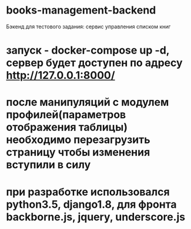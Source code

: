 # books-management-backend

Бэкенд для тестового задания: сервис управления списком книг

# запуск - docker-compose up -d, сервер будет доступен по адресу http://127.0.0.1:8000/

# после манипуляций с модулем профилей(параметров отображения таблицы) необходимо перезагрузить страницу чтобы изменения вступили в силу

# при разработке использовался python3.5, django1.8, для фронта backborne.js, jquery, underscore.js
